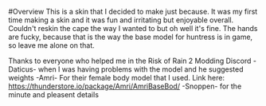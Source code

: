#Overview
This is a skin that I decided to make just because.
It was my first time making a skin and it was fun and irritating but enjoyable overall.
Couldn't reskin the cape the way I wanted to but oh well it's fine.
The hands are fucky, because that is the way the base model for huntress is in game, so leave me alone on that.

Thanks to everyone who helped me in the Risk of Rain 2 Modding Discord
-Daticus- when I was having problems with the model and he suggested weights
-Amri- For their female body model that I used. Link here: https://thunderstore.io/package/Amri/AmriBaseBod/
-Snoppen- for the minute and pleasent details